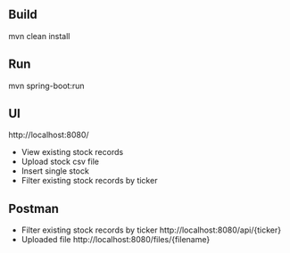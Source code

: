 ## Build
mvn clean install

## Run
mvn spring-boot:run

## UI
http://localhost:8080/
* View existing stock records
* Upload stock csv file
* Insert single stock
* Filter existing stock records by ticker

## Postman
* Filter existing stock records by ticker
http://localhost:8080/api/{ticker}
* Uploaded file
http://localhost:8080/files/{filename}